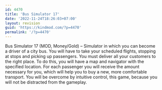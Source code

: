 ```yaml
---
id: 4470
title: 'Bus Simulator 17'
date: '2022-11-24T18:26:03+07:00'
layout: revision
guid: 'https://kindmod.com/?p=4470'
permalink: '/?p=4470'
---
```


Bus Simulator 17 (MOD, Money/Gold) – Simulator in which you can become a driver of a city bus. You will have to take your scheduled flights, stopping at stops and picking up passengers. You must deliver all your customers to the right place. To do this, you will have a map and navigator with the specified location. For each passenger you will receive the amount necessary for you, which will help you to buy a new, more comfortable transport. You will be overcome by intuitive control, this game, because you will not be distracted from the gameplay.
